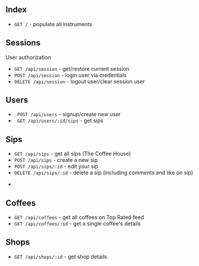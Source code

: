 ## Index
* ```GET /``` - populate all instruments

## Sessions
User authorization
* ```GET /api/session``` - get/restore current session
* ```POST /api/session``` - login user via credentials
* ```DELETE /api/session``` - logout user/clear session user

## Users
* ``` POST /api/users``` - signup/create new user
* ``` GET /api/users/:id/sips``` - get sips

## Sips
* ```GET /api/sips``` - get all sips (The Coffee House)
* ```POST /api/sips``` - create a new sip
* ```POST /api/sips/:id``` - edit your sip
* ```DELETE /api/sips/:id``` - delete a sip (including comments and like on sip)
* ```POST /api/sips/:id/comment - create a new comment on a sip

## Coffees
* ```GET /api/coffees``` - get all coffees on Top Rated feed
* ```GET /api/coffees/:id``` - get a single coffee's details

## Shops
* ```GET /api/shops/:id``` - get shop details
